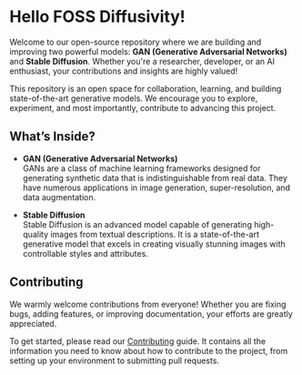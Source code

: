 # Hello FOSS Diffusivity!

Welcome to our open-source repository where we are building and improving two powerful models: **GAN (Generative Adversarial Networks)** and **Stable Diffusion**. Whether you're a researcher, developer, or an AI enthusiast, your contributions and insights are highly valued!

This repository is an open space for collaboration, learning, and building state-of-the-art generative models. We encourage you to explore, experiment, and most importantly, contribute to advancing this project.

## What’s Inside?

- **GAN (Generative Adversarial Networks)**  
  GANs are a class of machine learning frameworks designed for generating synthetic data that is indistinguishable from real data. They have numerous applications in image generation, super-resolution, and data augmentation.

- **Stable Diffusion**  
  Stable Diffusion is an advanced model capable of generating high-quality images from textual descriptions. It is a state-of-the-art generative model that excels in creating visually stunning images with controllable styles and attributes.

## Contributing

We warmly welcome contributions from everyone! Whether you are fixing bugs, adding features, or improving documentation, your efforts are greatly appreciated.

To get started, please read our [Contributing](contributing.md) guide. It contains all the information you need to know about how to contribute to the project, from setting up your environment to submitting pull requests.
